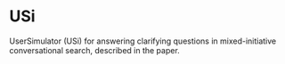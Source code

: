 # USi
UserSimulator (USi) for answering clarifying questions in mixed-initiative conversational search, described in the paper.

